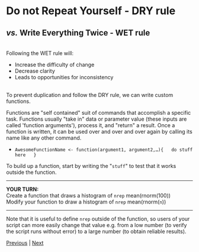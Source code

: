 # **D**o not **R**epeat **Y**ourself - DRY rule

## *vs.* **W**rite **E**verything **T**wice - WET rule

<br/>
Following the WET rule will:  

* Increase the difficulty of change  
* Decrease clarity  
* Leads to opportunities for inconsistency  
<br/>
To prevent duplication and follow the DRY rule, we can write custom functions.

Functions are "self contained" suit of commands that accomplish a specific task. 
Functions usually "take in" data or parameter value (these inputs are called 'function arguments'), process it, and "return" a result. 
Once a function is written, it can be used over and over and over again by calling its name like any other command. 

* `AwesomeFunctionName <- function(argument1, argument2,…){  
do stuff here  
}`

To build up a function, start by writing the "`stuff`" to test that it works outside the function.

***

**YOUR TURN:**  
Create a function that draws a histogram of `nrep` mean(rnorm(100))  
Modify your function to draw a histogram of `nrep` mean(rnorm(`n`))


***

Note that it is useful to define `nrep` outside of the function, so users of your script can more easily change that value e.g. from a low number (to verify the script runs without error) to a large number (to obtain reliable results).  

[Previous](./number-of-simulations-nrep.md) | [Next](./check-alpha.md)
